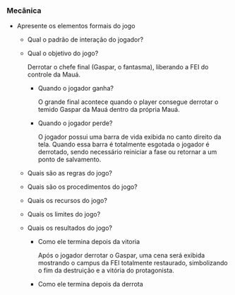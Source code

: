 ### Mecânica

- Apresente os elementos formais do jogo
    - Qual o padrão de interação do jogador?
    - Qual o objetivo do jogo?
  
      Derrotar o chefe final (Gaspar, o fantasma), liberando a FEI do controle da Mauá.
        - Quando o jogador ganha?
 
             O grande final acontece quando o player consegue derrotar o temido Gaspar da Mauá dentro da própria Mauá.
          
        - Quando o jogador perde?

             O jogador possui uma barra de vida exibida no canto direito da tela. Quando essa barra é totalmente esgotada o jogador é derrotado, sendo necessário reiniciar a fase ou retornar a um ponto de salvamento. 

    - Quais são as regras do jogo?
    - Quais são os procedimentos do jogo?
    - Quais os recursos do jogo?
    - Quais os limites do jogo?
    - Quais os resultados do jogo?
        - Como ele termina depois da vitoria
 
          Após o jogador derrotar o Gaspar, uma cena será exibida mostrando o campus da FEI totalmente restaurado, simbolizando o fim da destruição e a vitória do protagonista.
          
        - Como ele termina depois da derrota

